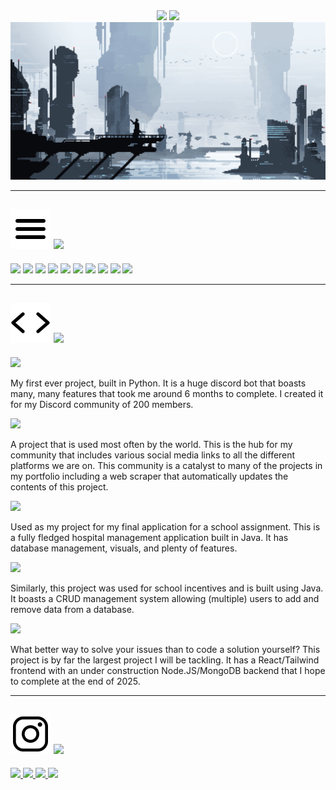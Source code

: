 <div align="center">
  <div>
    <img height=64 src="https://img.shields.io/badge/Guy McKechnie-12100E?style=for-the-badge">
    <img height=64 src="https://img.shields.io/badge/Software Developer-blue?style=for-the-badge">
    <img src="https://github.com/GuyMcKechnie/GuyMcKechnie/blob/main/ezgif.com-animated-gif-maker.gif?raw=true" alt="pixel city gif"/>
  </div>

---

  <div align="left">
    <h2>
    <img height=64 src="https://github.com/ionic-team/ionicons/blob/main/src/svg/menu.svg" alt="menu svg"/>
    <img height=64 src="https://img.shields.io/badge/My Stack-12100E?style=for-the-badge">
    </h2>
    <img src="https://img.shields.io/badge/Git-blue?style=for-the-badge&logo=git&logoColor=12100E">
    <img src="https://img.shields.io/badge/Figma-blue?style=for-the-badge&logo=figma&logoColor=12100E">
    <img src="https://img.shields.io/badge/Python-blue?style=for-the-badge&logo=python&logoColor=12100E">
    <img src="https://img.shields.io/badge/Java-blue?style=for-the-badge&logo=buymeacoffee&logoColor=12100E">
    <img src="https://img.shields.io/badge/Javascript-blue?style=for-the-badge&logo=javascript&logoColor=12100E">
    <img src="https://img.shields.io/badge/HTML-blue?style=for-the-badge&logo=html5&logoColor=12100E">
    <img src="https://img.shields.io/badge/CSS-blue?style=for-the-badge&logo=css3&logoColor=12100E">
    <img src="https://img.shields.io/badge/React-blue?style=for-the-badge&logo=react&logoColor=12100E">
    <img src="https://img.shields.io/badge/TailwindCSS-blue?style=for-the-badge&logo=tailwindcss&logoColor=12100E">
    <img src="https://img.shields.io/badge/Bootstrap-blue?style=for-the-badge&logo=bootstrap&logoColor=12100E">
  </div>

---

  <div align="left">
    <h2>
    <img height=64 src="https://github.com/ionic-team/ionicons/blob/main/src/svg/code.svg" alt="code svg"/>
    <img height=64 src="https://img.shields.io/badge/Featured Projects-12100E?style=for-the-badge">
    </h2>
    <div>
      <a href="https://github.com/GuyMcKechnie/Saddu">
    <img height=32 src="https://img.shields.io/badge/Large Scale Discord Bot-blue?style=for-the-badge&logo=python&logoColor=12100E&logoSize=64">
        </a>
      <p>My first ever project, built in Python. It is a huge discord bot that boasts many, many features that took me around 6 months to complete. I created it for my Discord community of 200 members.</p>
      </div>
    <div>
      <a href="https://github.com/GuyMcKechnie/TheBibleApp.github.io">
    <img height=32 src="https://img.shields.io/badge/The Bible Hub Landing Page-blue?style=for-the-badge&logo=react&logoColor=12100E&logoSize=64">
        </a>
      <p>A project that is used most often by the world. This is the hub for my community that includes various social media links to all the different platforms we are on. This community is a catalyst to many of the projects in my portfolio including a web scraper that automatically updates the contents of this project.</p>
      </div>
    <div>
      <a href="https://github.com/GuyMcKechnie/HospitalApplication">
    <img height=32 src="https://img.shields.io/badge/Hospital Management System-blue?style=for-the-badge&logo=buymeacoffee&logoColor=12100E&logoSize=64">
        </a>
      <p>Used as my project for my final application for a school assignment. This is a fully fledged hospital management application built in Java. It has database management, visuals, and plenty of features.</p>
      </div>
    <div>
      <a href="https://github.com/GuyMcKechnie/Library-Management-System">
    <img height=32 src="https://img.shields.io/badge/Library Management System-blue?style=for-the-badge&logo=buymeacoffee&logoColor=12100E&logoSize=64">
        </a>
      <p>Similarly, this project was used for school incentives and is built using Java. It boasts a CRUD management system allowing (multiple) users to add and remove data from a database.</p>
      </div>
    <div>
      <a href="https://github.com/GuyMcKechnie/BooklidioEcommerceStore">
    <img height=32 src="https://img.shields.io/badge/Booklidio Ecommerce Store (Under Construction)-blue?style=for-the-badge&logo=react&logoColor=12100E&logoSize=64">
        </a>
      <p>What better way to solve your issues than to code a solution yourself? This project is by far the largest project I will be tackling. It has a React/Tailwind frontend with an under construction Node.JS/MongoDB backend that I hope to complete at the end of 2025.</p>
      </div>
  </div>

---

  <div align="left">
    <h2>
    <img height=64 src="https://github.com/ionic-team/ionicons/blob/main/src/svg/logo-instagram.svg" alt="instagram svg"/>
    <img height=64 src="https://img.shields.io/badge/Socials-12100E?style=for-the-badge">
    </h2>
    <a href="https://facebook.com/guy.j.mckechnie">
    <img src="https://img.shields.io/badge/Facebook-blue.svg?style=for-the-badge&logo=Facebook&logoColor=12100E"/>
    </a>
    <a href="https://instagram.com/guy.j.mckechnie">
    <img src="https://img.shields.io/badge/Instagram-blue.svg?style=for-the-badge&logo=Instagram&logoColor=12100E"/>
    </a>
    <a href="https://linkedin.com/in/guymckechnie">
    <img src="https://img.shields.io/badge/LinkedIn-blue.svg?style=for-the-badge&logo=linkedin&logoColor=12100E"/>
    </a>
    <a href="https://youtube.com/@GuyMcKechnie">
    <img src="https://img.shields.io/badge/YouTube-blue.svg?style=for-the-badge&logo=YouTube&logoColor=12100E"/>
    </a>
  </div>

</div>
